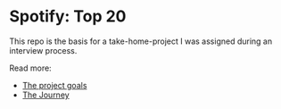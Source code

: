 # Spotify: Top 20

This repo is the basis for a take-home-project I was assigned during an interview process.

Read more:

- [The project goals](./docs/goals.md)
- [The Journey](./docs/journey.md)
